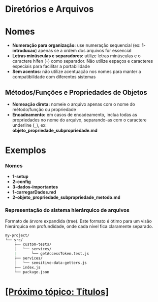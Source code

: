 # Diretórios e Arquivos

# Nomes

- **Numeração para organização:** use numeração sequencial (ex: **1-introducao**) apenas se a ordem dos arquivos for essencial
- **Letras minúsculas e separadores:** utilize letras minúsculas e o caractere hífen (`-`) como separador. Não utilize espaços e caracteres especiais para facilitar a portabilidade
- **Sem acentos:** não utilize acentuação nos nomes para manter a compatibilidade com diferentes sistemas

## Métodos/Funções e Propriedades de Objetos

- **Nomeação direta:** nomeie o arquivo apenas com o nome do método/função ou propriedade
- **Encadeamento:** em casos de encadeamento, inclua todas as propriedades no nome do arquivo, separando-as com o caractere underline (`_`), ex:  
    **objeto_propriedade_subpropriedade.md**

# Exemplos

### Nomes

- **1-setup**
- **2-config**
- **3-dados-importantes**
- **1-carregarDados.md**
- **2-objeto_propriedade_subpropriedade_metodo.md**

### Representação do sistema hierárquico de arquivos

Formato de árvore expandida (tree). Este formato é ótimo para um visão hierárquica em profundidade, onde cada nível fica claramente separado.

```Bash
my-project/
└── src/
    ├── custom-tests/
    │   └── services/
    |       └── getAccessToken.test.js
    ├── services/
    │   └── sensitive-data-getters.js
    ├── index.js
    └── package.json
```

# [[Próximo tópico: Títulos]](./3-titulos.md)